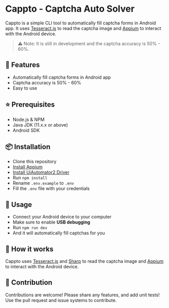 # Cappto - Captcha Auto Solver

Cappto is a simple CLI tool to automatically fill captcha forms in Android app. It uses [Tesseract.js](https://www.npmjs.com/package/tesseract.js) to read the captcha image and [Appium](https://appium.io/) to interact with the Android device.

> ⚠ Note: It is still in development and the captcha accuracy is 50% - 60%.

## 🚀 Features

- Automatically fill captcha forms in Android app
- Captcha accuracy is 50% - 60%
- Easy to use

## ⭐ Prerequisites

- Node.js & NPM
- Java JDK (11.x.x or above)
- Android SDK

## 📦 Installation

- Clone this repository
- [Install Appium](https://appium.io/docs/en/2.1/quickstart/install/)
- [Install UiAutomator2 Driver](https://appium.io/docs/en/2.1/quickstart/uiauto2-driver/)
- Run `npm install`
- Rename `.env.example` to `.env`
- Fill the `.env` file with your credentials

## 🎨 Usage

- Connect your Android device to your computer
- Make sure to enable **USB debugging**
- Run `npm run dev`
- And it will automatically fill captchas for you

## 📝 How it works

Cappto uses [Tesseract.js](https://www.npmjs.com/package/tesseract.js) and [Sharp](https://www.npmjs.com/package/sharp) to read the captcha image and [Appium](https://appium.io/) to interact with the Android device.

## 🤝 Contribution

Contributions are welcome! Please share any features, and add unit tests! Use the pull request and issue systems to contribute.
